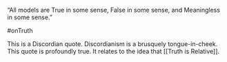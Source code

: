 “All models are True in some sense, False in some sense, and Meaningless in some sense.” 

#onTruth

This is a Discordian quote. Discordianism is a brusquely tongue-in-cheek. This quote is profoundly true. It relates to the idea that [[Truth is Relative]].